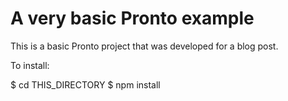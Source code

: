 # A very basic Pronto example

This is a basic Pronto project that was developed for a blog post.

To install:

   $ cd THIS_DIRECTORY
   $ npm install
